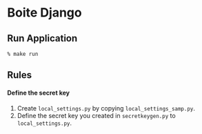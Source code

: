 # Boite Django

## Run Application

```shell
% make run
```

## Rules

#### Define the secret key

1. Create `local_settings.py` by copying `local_settings_samp.py`.
2. Define the secret key you created in `secretkeygen.py` to `local_settings.py`.
